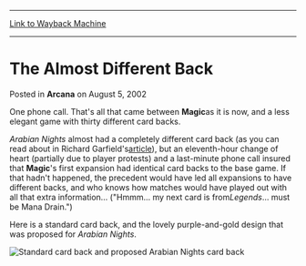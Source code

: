 
---
[Link to Wayback Machine](https://web.archive.org/web/20210507044233/https://magic.wizards.com/en/articles/archive/arcana/almost-different-back-2002-08-05)

[_metadata_:description]:- "One phone call. That's all that came between Magic as it is now, and a less elegant game with thirty different card backs. Arabian Nights almost had a completely different card back (as you can read about in Richard Garfield'sarticle), but an eleventh-hour change of heart (partially due to player protests) and a last-minute phone call insured that Magic's first expansion had"
[_metadata_:generator]:- "Drupal 7 (http://drupal.org)"
[_metadata_:node]:- "353916"
[_metadata_:publish_date]:- "2002-08-05"
[_metadata_:source]:- "div-main-content"
[_metadata_:title]:- "The Almost Different Back"
[_metadata_:wayback_capture_timestamp]:- "2021-05-07 04:42:33"
[_metadata_:wayback_raw_url]:- "https://web.archive.org/web/20210507044233id_/https://magic.wizards.com/en/articles/archive/arcana/almost-different-back-2002-08-05"
[_metadata_:wayback_url]:- "https://magic.wizards.com/en/articles/archive/arcana/almost-different-back-2002-08-05"
---


The Almost Different Back
=========================



 Posted in **Arcana**
 on August 5, 2002 










One phone call. That's all that came between **Magic**as it is now, and a less elegant game with thirty different card backs.


*Arabian Nights* almost had a completely different card back (as you can read about in Richard Garfield's[article](http://archive.wizards.com/default.asp?x=mtgcom/feature/78)), but an eleventh-hour change of heart (partially due to player protests) and a last-minute phone call insured that **Magic**'s first expansion had identical card backs to the base game. If that hadn't happened, the precedent would have led all expansions to have different backs, and who knows how matches would have played out with all that extra information… ("Hmmm… my next card is from*Legends*… must be Mana Drain.")


Here is a standard card back, and the lovely purple-and-gold design that was proposed for *Arabian Nights*.


![Standard card back and proposed Arabian Nights card back](https://media.wizards.com/legacy/global/images/mtgcom_arcana_153_pic1_en.jpg)







